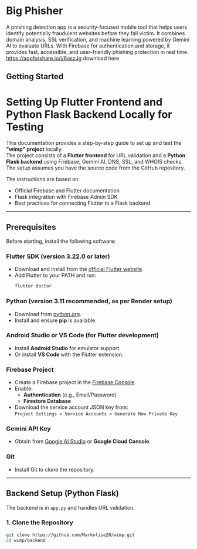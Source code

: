 # Big Phisher

A phishing detection app is a security-focused mobile tool that helps users identify potentially fraudulent websites before they fall victim. It combines domain analysis, SSL verification, and machine learning powered by Gemini AI to evaluate URLs. With Firebase for authentication and storage, it provides fast, accessible, and user-friendly phishing protection in real time. 
https://appforshare.io/i/6oszJg  download here

## Getting Started

# Setting Up Flutter Frontend and Python Flask Backend Locally for Testing

This documentation provides a step-by-step guide to set up and test the **"wimp" project** locally.  
The project consists of a **Flutter frontend** for URL validation and a **Python Flask backend** using Firebase, Gemini AI, DNS, SSL, and WHOIS checks.  
The setup assumes you have the source code from the GitHub repository.

The instructions are based on:

- Official Firebase and Flutter documentation  
- Flask integration with Firebase Admin SDK  
- Best practices for connecting Flutter to a Flask backend  

---

## Prerequisites

Before starting, install the following software:

### Flutter SDK (version 3.22.0 or later)
- Download and install from the [official Flutter website](https://flutter.dev/get-started/install).  
- Add Flutter to your PATH and run:
  ```bash
  flutter doctor

### Python (version 3.11 recommended, as per Render setup)
- Download from [python.org](https://www.python.org/downloads/).  
- Install and ensure **pip** is available.

### Android Studio or VS Code (for Flutter development)
- Install **Android Studio** for emulator support.  
- Or install **VS Code** with the Flutter extension.

### Firebase Project
- Create a Firebase project in the [Firebase Console](https://console.firebase.google.com).  
- Enable:
  - **Authentication** (e.g., Email/Password)  
  - **Firestore Database**  
- Download the service account JSON key from:  
  `Project Settings > Service Accounts > Generate New Private Key`

### Gemini API Key
- Obtain from [Google AI Studio](https://ai.google.dev) or **Google Cloud Console**.

### Git
- Install Git to clone the repository.

---

## Backend Setup (Python Flask)

The backend is in `app.py` and handles URL validation.

### 1. Clone the Repository
```bash
git clone https://github.com/Markolise20/wimp.git
cd wimp/backend

